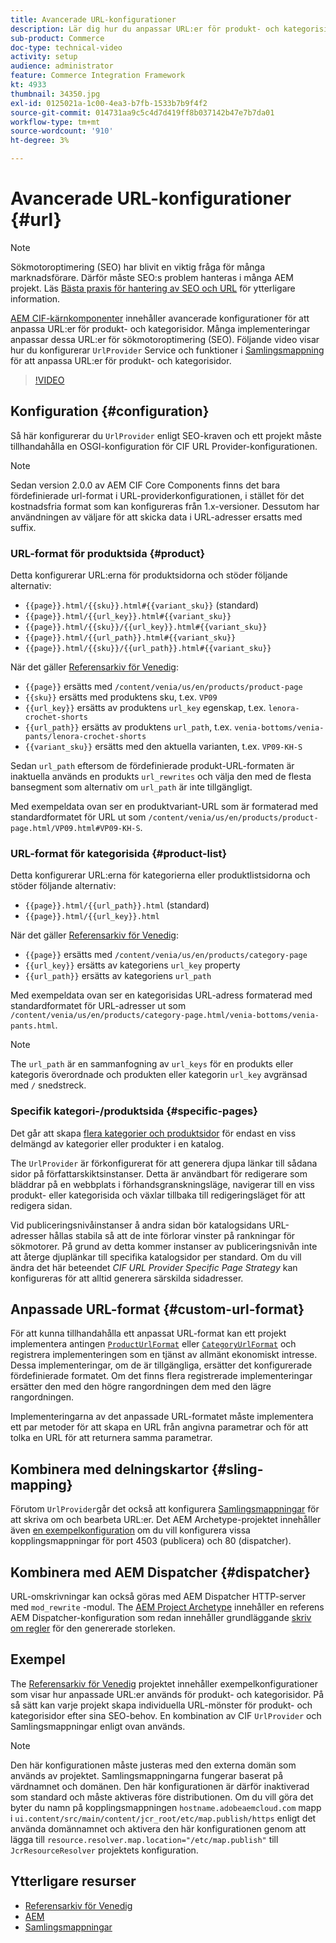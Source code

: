 ```yaml
---
title: Avancerade URL-konfigurationer
description: Lär dig hur du anpassar URL:er för produkt- och kategorisidor. Detta gör att implementeringar kan optimera URL:er för sökmotorer och främja identifiering.
sub-product: Commerce
doc-type: technical-video
activity: setup
audience: administrator
feature: Commerce Integration Framework
kt: 4933
thumbnail: 34350.jpg
exl-id: 0125021a-1c00-4ea3-b7fb-1533b7b9f4f2
source-git-commit: 014731aa9c5c4d7d419ff8b037142b47e7b7da01
workflow-type: tm+mt
source-wordcount: '910'
ht-degree: 3%

---
```


# Avancerade URL-konfigurationer {#url}

>[!NOTE]
>
> Sökmotoroptimering (SEO) har blivit en viktig fråga för många marknadsförare. Därför måste SEO:s problem hanteras i många AEM projekt. Läs [Bästa praxis för hantering av SEO och URL](https://experienceleague.adobe.com/docs/experience-manager-65/managing/managing-further-reference/seo-and-url-management.html) för ytterligare information.

[AEM CIF-kärnkomponenter](https://github.com/adobe/aem-core-cif-components) innehåller avancerade konfigurationer för att anpassa URL:er för produkt- och kategorisidor. Många implementeringar anpassar dessa URL:er för sökmotoroptimering (SEO). Följande video visar hur du konfigurerar `UrlProvider` Service och funktioner i [Samlingsmappning](https://sling.apache.org/documentation/the-sling-engine/mappings-for-resource-resolution.html) för att anpassa URL:er för produkt- och kategorisidor.

>[!VIDEO](https://video.tv.adobe.com/v/34350/?quality=12)

## Konfiguration {#configuration}

Så här konfigurerar du `UrlProvider` enligt SEO-kraven och ett projekt måste tillhandahålla en OSGI-konfiguration för CIF URL Provider-konfigurationen.

>[!NOTE]
>
> Sedan version 2.0.0 av AEM CIF Core Components finns det bara fördefinierade url-format i URL-providerkonfigurationen, i stället för det kostnadsfria format som kan konfigureras från 1.x-versioner. Dessutom har användningen av väljare för att skicka data i URL-adresser ersatts med suffix.

### URL-format för produktsida {#product}

Detta konfigurerar URL:erna för produktsidorna och stöder följande alternativ:

* `{{page}}.html/{{sku}}.html#{{variant_sku}}` (standard)
* `{{page}}.html/{{url_key}}.html#{{variant_sku}}`
* `{{page}}.html/{{sku}}/{{url_key}}.html#{{variant_sku}}`
* `{{page}}.html/{{url_path}}.html#{{variant_sku}}`
* `{{page}}.html/{{sku}}/{{url_path}}.html#{{variant_sku}}`

När det gäller [Referensarkiv för Venedig](https://github.com/adobe/aem-cif-guides-venia):

* `{{page}}` ersätts med `/content/venia/us/en/products/product-page`
* `{{sku}}` ersätts med produktens sku, t.ex. `VP09`
* `{{url_key}}` ersätts av produktens `url_key` egenskap, t.ex. `lenora-crochet-shorts`
* `{{url_path}}` ersätts av produktens `url_path`, t.ex. `venia-bottoms/venia-pants/lenora-crochet-shorts`
* `{{variant_sku}}` ersätts med den aktuella varianten, t.ex. `VP09-KH-S`

Sedan `url_path` eftersom de fördefinierade produkt-URL-formaten är inaktuella används en produkts `url_rewrites` och välja den med de flesta bansegment som alternativ om `url_path` är inte tillgängligt.

Med exempeldata ovan ser en produktvariant-URL som är formaterad med standardformatet för URL ut som `/content/venia/us/en/products/product-page.html/VP09.html#VP09-KH-S`.

### URL-format för kategorisida {#product-list}

Detta konfigurerar URL:erna för kategorierna eller produktlistsidorna och stöder följande alternativ:

* `{{page}}.html/{{url_path}}.html` (standard)
* `{{page}}.html/{{url_key}}.html`

När det gäller [Referensarkiv för Venedig](https://github.com/adobe/aem-cif-guides-venia):

* `{{page}}` ersätts med `/content/venia/us/en/products/category-page`
* `{{url_key}}` ersätts av kategoriens `url_key` property
* `{{url_path}}` ersätts av kategoriens `url_path`

Med exempeldata ovan ser en kategorisidas URL-adress formaterad med standardformatet för URL-adresser ut som `/content/venia/us/en/products/category-page.html/venia-bottoms/venia-pants.html`.

>[!NOTE]
> 
> The `url_path` är en sammanfogning av `url_keys` för en produkts eller kategoris överordnade och produkten eller kategorin `url_key` avgränsad med `/` snedstreck.

### Specifik kategori-/produktsida {#specific-pages}

Det går att skapa [flera kategorier och produktsidor](multi-template-usage.md) för endast en viss delmängd av kategorier eller produkter i en katalog.

The `UrlProvider` är förkonfigurerat för att generera djupa länkar till sådana sidor på författarskiktsinstanser. Detta är användbart för redigerare som bläddrar på en webbplats i förhandsgranskningsläge, navigerar till en viss produkt- eller kategorisida och växlar tillbaka till redigeringsläget för att redigera sidan.

Vid publiceringsnivåinstanser å andra sidan bör katalogsidans URL-adresser hållas stabila så att de inte förlorar vinster på rankningar för sökmotorer. På grund av detta kommer instanser av publiceringsnivån inte att återge djuplänkar till specifika katalogsidor per standard. Om du vill ändra det här beteendet _CIF URL Provider Specific Page Strategy_ kan konfigureras för att alltid generera särskilda sidadresser.

## Anpassade URL-format {#custom-url-format}

För att kunna tillhandahålla ett anpassat URL-format kan ett projekt implementera antingen [`ProductUrlFormat`](https://javadoc.io/doc/com.adobe.commerce.cif/core-cif-components-core/latest/com/adobe/cq/commerce/core/components/services/urls/ProductUrlFormat.html) eller [`CategoryUrlFormat`](https://javadoc.io/doc/com.adobe.commerce.cif/core-cif-components-core/latest/com/adobe/cq/commerce/core/components/services/urls/CategoryUrlFormat.html) och registrera implementeringen som en tjänst av allmänt ekonomiskt intresse. Dessa implementeringar, om de är tillgängliga, ersätter det konfigurerade fördefinierade formatet. Om det finns flera registrerade implementeringar ersätter den med den högre rangordningen dem med den lägre rangordningen.

Implementeringarna av det anpassade URL-formatet måste implementera ett par metoder för att skapa en URL från angivna parametrar och för att tolka en URL för att returnera samma parametrar.

## Kombinera med delningskartor {#sling-mapping}

Förutom `UrlProvider`går det också att konfigurera [Samlingsmappningar](https://sling.apache.org/documentation/the-sling-engine/mappings-for-resource-resolution.html) för att skriva om och bearbeta URL:er. Det AEM Archetype-projektet innehåller även [en exempelkonfiguration](https://github.com/adobe/aem-cif-project-archetype/tree/master/src/main/archetype/samplecontent/src/main/content/jcr_root/etc/map.publish) om du vill konfigurera vissa kopplingsmappningar för port 4503 (publicera) och 80 (dispatcher).

## Kombinera med AEM Dispatcher {#dispatcher}

URL-omskrivningar kan också göras med AEM Dispatcher HTTP-server med `mod_rewrite` -modul. The [AEM Project Archetype](https://github.com/adobe/aem-project-archetype) innehåller en referens AEM Dispatcher-konfiguration som redan innehåller grundläggande [skriv om regler](https://github.com/adobe/aem-project-archetype/tree/master/src/main/archetype/dispatcher.cloud) för den genererade storleken.

## Exempel

The [Referensarkiv för Venedig](https://github.com/adobe/aem-cif-guides-venia) projektet innehåller exempelkonfigurationer som visar hur anpassade URL:er används för produkt- och kategorisidor. På så sätt kan varje projekt skapa individuella URL-mönster för produkt- och kategorisidor efter sina SEO-behov. En kombination av CIF `UrlProvider` och Samlingsmappningar enligt ovan används.

>[!NOTE]
>
>Den här konfigurationen måste justeras med den externa domän som används av projektet. Samlingsmappningarna fungerar baserat på värdnamnet och domänen. Den här konfigurationen är därför inaktiverad som standard och måste aktiveras före distributionen. Om du vill göra det byter du namn på kopplingsmappningen `hostname.adobeaemcloud.com` mapp i `ui.content/src/main/content/jcr_root/etc/map.publish/https` enligt det använda domännamnet och aktivera den här konfigurationen genom att lägga till `resource.resolver.map.location="/etc/map.publish"` till `JcrResourceResolver` projektets konfiguration.

## Ytterligare resurser

* [Referensarkiv för Venedig](https://github.com/adobe/aem-cif-guides-venia)
* [AEM](https://experienceleague.adobe.com/docs/experience-manager-65/deploying/configuring/resource-mapping.html)
* [Samlingsmappningar](https://sling.apache.org/documentation/the-sling-engine/mappings-for-resource-resolution.html)
